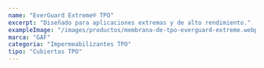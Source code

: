 ```yaml
---
name: "EverGuard Extreme® TPO"
excerpt: "Diseñado para aplicaciones extremas y de alto rendimiento."
exampleImage: "/images/productos/membrana-de-tpo-everguard-extreme.webp"
marca: "GAF"
categoria: "Impermeabilizantes TPO"
tipo: "Cubiertas TPO"
---
```


